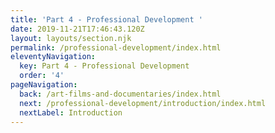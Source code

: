 ```yaml
---
title: 'Part 4 - Professional Development '
date: 2019-11-21T17:46:43.120Z
layout: layouts/section.njk
permalink: /professional-development/index.html
eleventyNavigation:
  key: Part 4 - Professional Development
  order: '4'
pageNavigation:
  back: /art-films-and-documentaries/index.html
  next: /professional-development/introduction/index.html
  nextLabel: Introduction
---
```


